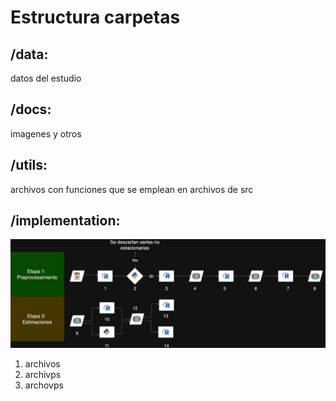 
# Estructura carpetas
## /data: 
datos del estudio
## /docs: 
imagenes y otros
## /utils: 
archivos con funciones que se emplean en archivos de src
## /implementation: 

<img src="docs/images/tesis_estruc.jpg" alt="Tesis Diagram" width="auto" height="auto"/>


1) archivos
2) archivps
3) archovps










